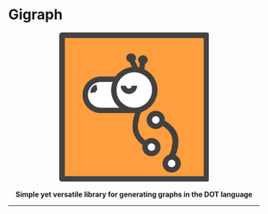# Gigraph

<p align="center">
  <img src="/Assets/logo.svg" width="300">
</p>

<p align="center">
  <b>Simple yet versatile library for generating graphs in the DOT language</b>
</p>

------
